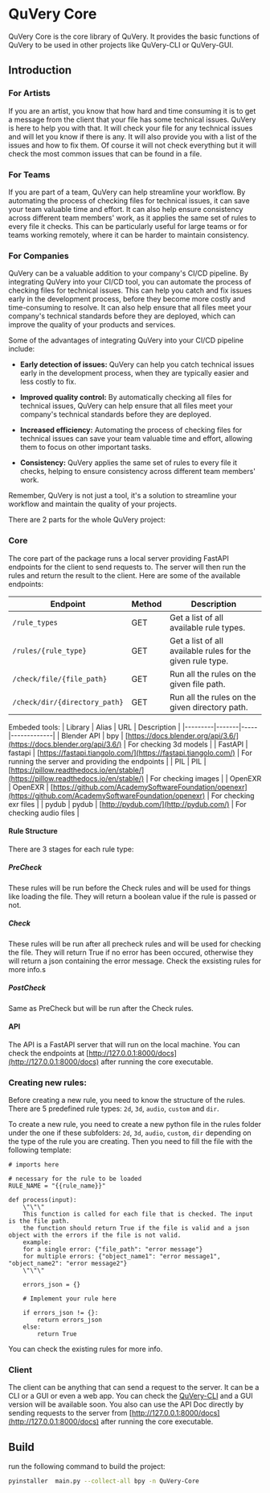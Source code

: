 # QuVery Core

QuVery Core is the core library of QuVery. It provides the basic functions of QuVery to be used in other projects like QuVery-CLI or QuVery-GUI.

## Introduction

### For Artists

If you are an artist, you know that how hard and time consuming it is to get a message from the client that your file has some technical issues. QuVery is here to help you with that. It will check your file for any technical issues and will let you know if there is any. It will also provide you with a list of the issues and how to fix them. Of course it will not check everything but it will check the most common issues that can be found in a file.

### For Teams

If you are part of a team, QuVery can help streamline your workflow. By automating the process of checking files for technical issues, it can save your team valuable time and effort. It can also help ensure consistency across different team members' work, as it applies the same set of rules to every file it checks. This can be particularly useful for large teams or for teams working remotely, where it can be harder to maintain consistency.

### For Companies

QuVery can be a valuable addition to your company's CI/CD pipeline. By integrating QuVery into your CI/CD tool, you can automate the process of checking files for technical issues. This can help you catch and fix issues early in the development process, before they become more costly and time-consuming to resolve. It can also help ensure that all files meet your company's technical standards before they are deployed, which can improve the quality of your products and services.

Some of the advantages of integrating QuVery into your CI/CD pipeline include:

- **Early detection of issues:** QuVery can help you catch technical issues early in the development process, when they are typically easier and less costly to fix.

- **Improved quality control:** By automatically checking all files for technical issues, QuVery can help ensure that all files meet your company's technical standards before they are deployed.

- **Increased efficiency:** Automating the process of checking files for technical issues can save your team valuable time and effort, allowing them to focus on other important tasks.

- **Consistency:** QuVery applies the same set of rules to every file it checks, helping to ensure consistency across different team members' work.

Remember, QuVery is not just a tool, it's a solution to streamline your workflow and maintain the quality of your projects.

There are 2 parts for the whole QuVery project:

### Core

The core part of the package runs a local server providing FastAPI endpoints for the client to send requests to. The server will then run the rules and return the result to the client.
Here are some of the available endpoints:

| Endpoint                      | Method | Description                                                |
| ----------------------------- | ------ | ---------------------------------------------------------- |
| `/rule_types`                 | GET    | Get a list of all available rule types.                    |
| `/rules/{rule_type}`          | GET    | Get a list of all available rules for the given rule type. |
| `/check/file/{file_path}`     | GET    | Run all the rules on the given file path.                  |
| `/check/dir/{directory_path}` | GET    | Run all the rules on the given directory path.             |

Embeded tools:
| Library | Alias | URL | Description |
|---------|-------|-----|-------------|
| Blender API | bpy | [https://docs.blender.org/api/3.6/](https://docs.blender.org/api/3.6/) | For checking 3d models |
| FastAPI | fastapi | [https://fastapi.tiangolo.com/](https://fastapi.tiangolo.com/) | For running the server and providing the endpoints |
| PIL | PIL | [https://pillow.readthedocs.io/en/stable/](https://pillow.readthedocs.io/en/stable/) | For checking images |
| OpenEXR | OpenEXR | [https://github.com/AcademySoftwareFoundation/openexr](https://github.com/AcademySoftwareFoundation/openexr) | For checking exr files |
| pydub | pydub | [http://pydub.com/](http://pydub.com/) | For checking audio files |

#### Rule Structure

There are 3 stages for each rule type:

##### PreCheck

These rules will be run before the Check rules and will be used for things like loading the file. They will return a boolean value if the rule is passed or not.

##### Check

These rules will be run after all precheck rules and will be used for checking the file. They will return True if no error has been occured, otherwise they will return a json containing the error message. Check the exsisting rules for more info.s

##### PostCheck

Same as PreCheck but will be run after the Check rules.

#### API

The API is a FastAPI server that will run on the local machine. You can check the endpoints at [http://127.0.0.1:8000/docs](http://127.0.0.1:8000/docs) after running the core executable.

### Creating new rules:

Before creating a new rule, you need to know the structure of the rules.
There are 5 predefined rule types: `2d`, `3d`, `audio`, `custom` and `dir`.

To create a new rule, you need to create a new python file in the rules folder under the one if these subfolders: `2d`, `3d`, `audio`, `custom`, `dir` depending on the type of the rule you are creating. Then you need to fill the file with the following template:

```
# imports here

# necessary for the rule to be loaded
RULE_NAME = "{{rule_name}}"

def process(input):
    \"\"\"
    This function is called for each file that is checked. The input is the file path.
    the function should return True if the file is valid and a json object with the errors if the file is not valid.
    example:
    for a single error: {"file_path": "error message"}
    for multiple errors: {"object_name1": "error message1", "object_name2": "error message2"}
    \"\"\"

    errors_json = {}

    # Implement your rule here

    if errors_json != {}:
        return errors_json
    else:
        return True
```

You can check the existing rules for more info.

### Client

The client can be anything that can send a request to the server. It can be a CLI or a GUI or even a web app. You can check the [QuVery-CLI](https://github.com/QuVery/quvery-cli) and a GUI version will be available soon.
You also can use the API Doc directly by sending requests to the server from [http://127.0.0.1:8000/docs](http://127.0.0.1:8000/docs) after running the core executable.

## Build

run the following command to build the project:

```bash
pyinstaller  main.py --collect-all bpy -n QuVery-Core
```
